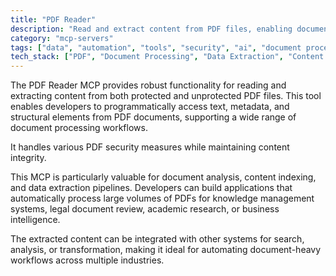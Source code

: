 ```yaml
---
title: "PDF Reader"
description: "Read and extract content from PDF files, enabling document analysis, content indexing, and data extraction workflows."
category: "mcp-servers"
tags: ["data", "automation", "tools", "security", "ai", "document processing", "PDF extraction"]
tech_stack: ["PDF", "Document Processing", "Data Extraction", "Content Analysis", "Text Mining", "Metadata Handling"]
---
```


The PDF Reader MCP provides robust functionality for reading and extracting content from both protected and unprotected PDF files. This tool enables developers to programmatically access text, metadata, and structural elements from PDF documents, supporting a wide range of document processing workflows. 

It handles various PDF security measures while maintaining content integrity.

This MCP is particularly valuable for document analysis, content indexing, and data extraction pipelines. Developers can build applications that automatically process large volumes of PDFs for knowledge management systems, legal document review, academic research, or business intelligence. 

The extracted content can be integrated with other systems for search, analysis, or transformation, making it ideal for automating document-heavy workflows across multiple industries.